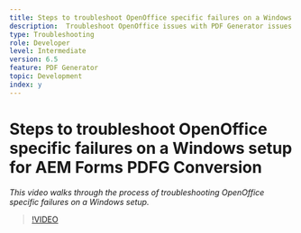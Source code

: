 ```yaml
---
title: Steps to troubleshoot OpenOffice specific failures on a Windows setup
description:  Troubleshoot OpenOffice issues with PDF Generator issues on Windows Setup.
type: Troubleshooting
role: Developer 
level: Intermediate  
version: 6.5
feature: PDF Generator 
topic: Development   
index: y
---
```


# Steps to troubleshoot OpenOffice specific failures on a Windows setup for AEM Forms PDFG Conversion

*This video walks through the process of troubleshooting OpenOffice specific failures on a Windows setup.*

>[!VIDEO](https://video.tv.adobe.com/v/335481?quality=9&learn=on)
